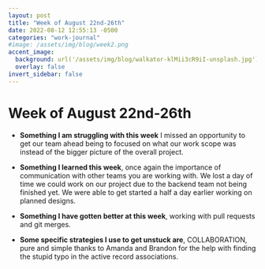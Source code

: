 ```yaml
---
layout: post
title: "Week of August 22nd-26th"
date: 2022-08-12 12:55:13 -0500
categories: "work-journal"
#image: /assets/img/blog/week2.png
accent_image:
  background: url('/assets/img/blog/walkator-klMii3cR9iI-unsplash.jpg') center/cover
  overlay: false
invert_sidebar: false
---
```


# Week of August 22nd-26th

- **Something I am struggling with this week**  I missed an opportunity to get our team ahead being to focused on what our work scope was instead of the bigger picture of the overall project. 

- **Something I learned this week**, once again the importance of communication with other teams you are working with.  We lost a day of time we could work on our project due to the backend team not being finished yet.  We were able to get started a half a day earlier working on planned designs.   

- **Something I have gotten better at this week**, working with pull requests and git merges.  

- **Some specific strategies I use to get unstuck are**, COLLABORATION, pure and simple thanks to Amanda and Brandon for the help with finding the stupid typo in the active record associations.

